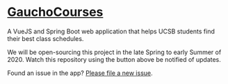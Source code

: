# [GauchoCourses](https://gauchocourses.com)

A VueJS and Spring Boot web application that helps UCSB students find their best class schedules.

We will be open-sourcing this project in the late Spring to early Summer of 2020. Watch this repository using the button above be notified of updates. 

Found an issue in the app? [Please file a new issue](https://github.com/GauchoTools/GauchoCourses/issues/new).
